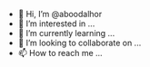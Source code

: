 - 👋 Hi, I’m @aboodalhor
- 👀 I’m interested in ...
- 🌱 I’m currently learning ...
- 💞️ I’m looking to collaborate on ...
- 📫 How to reach me ...

<!---
aboodalhor/aboodalhor is a ✨ special ✨ repository because its `README.md` (this file) appears on your GitHub profile.
You can click the Preview link to take a look at your changes.
--->
